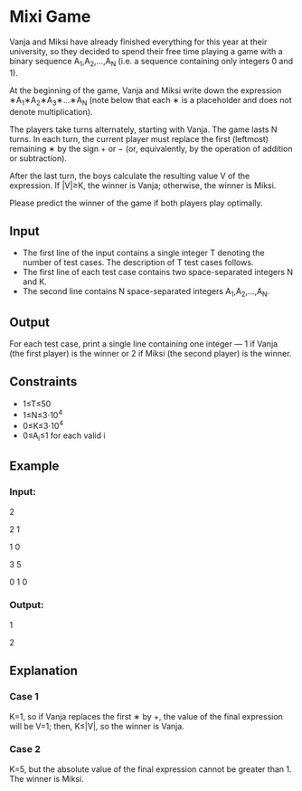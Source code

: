 # Mixi Game

Vanja and Miksi have already finished everything for this year at their university, so they decided to 
spend their free time playing a game with a binary sequence A<sub>1</sub>,A<sub>2</sub>,…,A<sub>N</sub> (i.e. a sequence containing only integers 0 and 1).

At the beginning of the game, Vanja and Miksi write down the expression ∗A<sub>1</sub>∗A<sub>2</sub>∗A<sub>3</sub>∗…∗A<sub>N</sub>
 (note below that each ∗ is a placeholder and does not denote multiplication).

The players take turns alternately, starting with Vanja. The game lasts N turns. 
In each turn, the current player must replace the first (leftmost) remaining ∗ by the sign + or −
(or, equivalently, by the operation of addition or subtraction).

After the last turn, the boys calculate the resulting value V of the expression. 
If |V|≥K, the winner is Vanja; otherwise, the winner is Miksi.

Please predict the winner of the game if both players play optimally.

## Input

- The first line of the input contains a single integer T denoting the number of test cases. The description of T test cases follows.
- The first line of each test case contains two space-separated integers N and K.
- The second line contains N space-separated integers A<sub>1</sub>,A<sub>2</sub>,…,A<sub>N</sub>.

## Output

For each test case, print a single line containing one 
integer — 1 if Vanja (the first player) is the winner or 2 if Miksi (the second player) is the winner.

## Constraints

- 1≤T≤50
- 1≤N≤3⋅10<sup>4</sup>
- 0≤K≤3⋅10<sup>4</sup>
- 0≤A<sub>i</sub>≤1 for each valid i

## Example

### Input:

2

2 1

1 0

3 5

0 1 0

### Output:

1

2

## Explanation

### Case 1

K=1, so if Vanja replaces the first ∗ by +, the value of the final expression will be V=1; then, K≤|V|, so the winner is Vanja.

### Case 2

K=5, but the absolute value of the final expression cannot be greater than 1. The winner is Miksi.
